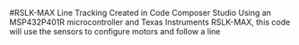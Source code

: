 #RSLK-MAX Line Tracking
Created in Code Composer Studio
Using an MSP432P401R microcontroller and Texas Instruments RSLK-MAX, this code will use the sensors to configure motors and follow a line
